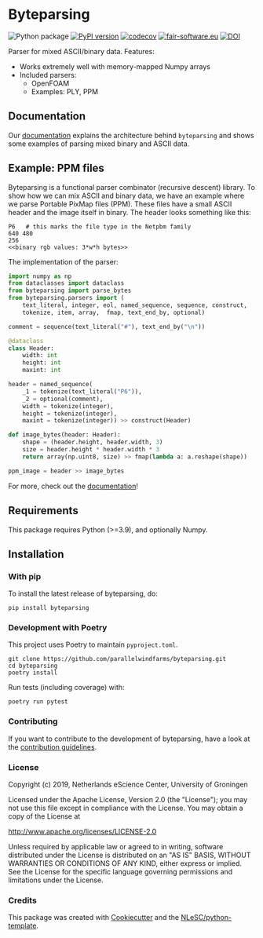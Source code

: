 # Byteparsing

![Python package](https://github.com/parallelwindfarms/byteparsing/workflows/Python%20package/badge.svg)
[![PyPI version](https://img.shields.io/pypi/v/byteparsing.svg?colorB=blue)](https://pypi.python.org/pypi/byteparsing/)
[![codecov](https://codecov.io/gh/parallelwindfarms/byteparsing/graph/badge.svg)](https://codecov.io/gh/parallelwindfarms/byteparsing)
[![fair-software.eu](https://img.shields.io/badge/fair--software.eu-%E2%97%8F%20%20%E2%97%8F%20%20%E2%97%8F%20%20%E2%97%8F%20%20%E2%97%8B-orange)](https://fair-software.eu)
[![DOI](https://zenodo.org/badge/DOI/10.5281/zenodo.4734194.svg)](https://doi.org/10.5281/zenodo.4734194)

Parser for mixed ASCII/binary data. Features:

- Works extremely well with memory-mapped Numpy arrays
- Included parsers:
    - OpenFOAM
    - Examples: PLY, PPM

## Documentation
Our [documentation](https://parallelwindfarms.github.io/byteparsing) explains the architecture behind `byteparsing` and shows some examples of parsing mixed binary and ASCII data.

## Example: PPM files
Byteparsing is a functional parser combinator (recursive descent) library. To show how we can mix ASCII and binary data, we have an example where we parse Portable PixMap files (PPM). These files have a small ASCII header and the image itself in binary. The header looks something like this:

```
P6   # this marks the file type in the Netpbm family
640 480
256
<<binary rgb values: 3*w*h bytes>>
```

The implementation of the parser:

```python
import numpy as np
from dataclasses import dataclass
from byteparsing import parse_bytes
from byteparsing.parsers import (
    text_literal, integer, eol, named_sequence, sequence, construct,
    tokenize, item, array,  fmap, text_end_by, optional)

comment = sequence(text_literal("#"), text_end_by("\n"))

@dataclass
class Header:
    width: int
    height: int
    maxint: int

header = named_sequence(
    _1 = tokenize(text_literal("P6")),
    _2 = optional(comment),
    width = tokenize(integer),
    height = tokenize(integer),
    maxint = tokenize(integer)) >> construct(Header)

def image_bytes(header: Header):
    shape = (header.height, header.width, 3)
    size = header.height * header.width * 3
    return array(np.uint8, size) >> fmap(lambda a: a.reshape(shape))

ppm_image = header >> image_bytes
```

For more, check out the [documentation](https://parallelwindfarms.github.io/byteparsing)!

## Requirements

This package requires Python (>=3.9), and optionally Numpy.

## Installation

### With pip

To install the latest release of byteparsing, do:

```{.console}
pip install byteparsing
```

### Development with Poetry

This project uses Poetry to maintain `pyproject.toml`.

```{.console}
git clone https://github.com/parallelwindfarms/byteparsing.git
cd byteparsing
poetry install
```

Run tests (including coverage) with:

``` {.console}
poetry run pytest
```

### Contributing

If you want to contribute to the development of byteparsing, have a look
at the [contribution guidelines](CONTRIBUTING.rst).

### License

Copyright (c) 2019, Netherlands eScience Center, University of Groningen

Licensed under the Apache License, Version 2.0 (the \"License\"); you
may not use this file except in compliance with the License. You may
obtain a copy of the License at

<http://www.apache.org/licenses/LICENSE-2.0>

Unless required by applicable law or agreed to in writing, software
distributed under the License is distributed on an \"AS IS\" BASIS,
WITHOUT WARRANTIES OR CONDITIONS OF ANY KIND, either express or implied.
See the License for the specific language governing permissions and
limitations under the License.

### Credits

This package was created with
[Cookiecutter](https://github.com/audreyr/cookiecutter) and the
[NLeSC/python-template](https://github.com/NLeSC/python-template).
